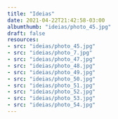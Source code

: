 ```yaml
---
title: "Ideias"
date: 2021-04-22T21:42:58-03:00
albumthumb: "ideias/photo_45.jpg"
draft: false
resources:
- src: "ideias/photo_45.jpg"
- src: "ideias/photo_7.jpg"
- src: "ideias/photo_47.jpg"
- src: "ideias/photo_48.jpg"
- src: "ideias/photo_49.jpg"
- src: "ideias/photo_50.jpg"
- src: "ideias/photo_51.jpg"
- src: "ideias/photo_52.jpg"
- src: "ideias/photo_53.jpg"
- src: "ideias/photo_54.jpg"
---
```

